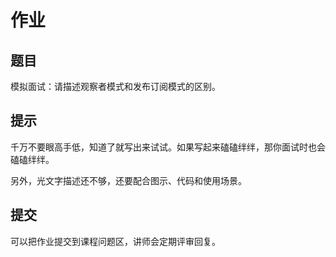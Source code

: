 # 作业

## 题目

模拟面试：请描述观察者模式和发布订阅模式的区别。

## 提示

千万不要眼高手低，知道了就写出来试试。如果写起来磕磕绊绊，那你面试时也会磕磕绊绊。

另外，光文字描述还不够，还要配合图示、代码和使用场景。

## 提交

可以把作业提交到课程问题区，讲师会定期评审回复。
